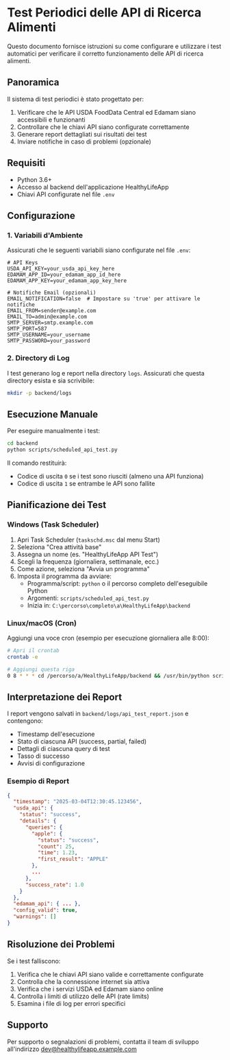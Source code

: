 # Test Periodici delle API di Ricerca Alimenti

Questo documento fornisce istruzioni su come configurare e utilizzare i test automatici per verificare il corretto funzionamento delle API di ricerca alimenti.

## Panoramica

Il sistema di test periodici è stato progettato per:

1. Verificare che le API USDA FoodData Central ed Edamam siano accessibili e funzionanti
2. Controllare che le chiavi API siano configurate correttamente
3. Generare report dettagliati sui risultati dei test
4. Inviare notifiche in caso di problemi (opzionale)

## Requisiti

- Python 3.6+
- Accesso al backend dell'applicazione HealthyLifeApp
- Chiavi API configurate nel file `.env`

## Configurazione

### 1. Variabili d'Ambiente

Assicurati che le seguenti variabili siano configurate nel file `.env`:

```
# API Keys
USDA_API_KEY=your_usda_api_key_here
EDAMAM_APP_ID=your_edamam_app_id_here
EDAMAM_APP_KEY=your_edamam_app_key_here

# Notifiche Email (opzionali)
EMAIL_NOTIFICATION=false  # Impostare su 'true' per attivare le notifiche
EMAIL_FROM=sender@example.com
EMAIL_TO=admin@example.com
SMTP_SERVER=smtp.example.com
SMTP_PORT=587
SMTP_USERNAME=your_username
SMTP_PASSWORD=your_password
```

### 2. Directory di Log

I test generano log e report nella directory `logs`. Assicurati che questa directory esista e sia scrivibile:

```bash
mkdir -p backend/logs
```

## Esecuzione Manuale

Per eseguire manualmente i test:

```bash
cd backend
python scripts/scheduled_api_test.py
```

Il comando restituirà:
- Codice di uscita `0` se i test sono riusciti (almeno una API funziona)
- Codice di uscita `1` se entrambe le API sono fallite

## Pianificazione dei Test

### Windows (Task Scheduler)

1. Apri Task Scheduler (`taskschd.msc` dal menu Start)
2. Seleziona "Crea attività base"
3. Assegna un nome (es. "HealthyLifeApp API Test")
4. Scegli la frequenza (giornaliera, settimanale, ecc.)
5. Come azione, seleziona "Avvia un programma"
6. Imposta il programma da avviare:
   - Programma/script: `python` o il percorso completo dell'eseguibile Python
   - Argomenti: `scripts/scheduled_api_test.py`
   - Inizia in: `C:\percorso\completo\a\HealthyLifeApp\backend`

### Linux/macOS (Cron)

Aggiungi una voce cron (esempio per esecuzione giornaliera alle 8:00):

```bash
# Apri il crontab
crontab -e

# Aggiungi questa riga
0 8 * * * cd /percorso/a/HealthyLifeApp/backend && /usr/bin/python scripts/scheduled_api_test.py >> logs/cron_api_test.log 2>&1
```

## Interpretazione dei Report

I report vengono salvati in `backend/logs/api_test_report.json` e contengono:

- Timestamp dell'esecuzione
- Stato di ciascuna API (success, partial, failed)
- Dettagli di ciascuna query di test
- Tasso di successo
- Avvisi di configurazione

### Esempio di Report

```json
{
  "timestamp": "2025-03-04T12:30:45.123456",
  "usda_api": {
    "status": "success",
    "details": {
      "queries": {
        "apple": {
          "status": "success",
          "count": 25,
          "time": 1.23,
          "first_result": "APPLE"
        },
        ...
      },
      "success_rate": 1.0
    }
  },
  "edamam_api": { ... },
  "config_valid": true,
  "warnings": []
}
```

## Risoluzione dei Problemi

Se i test falliscono:

1. Verifica che le chiavi API siano valide e correttamente configurate
2. Controlla che la connessione internet sia attiva
3. Verifica che i servizi USDA ed Edamam siano online
4. Controlla i limiti di utilizzo delle API (rate limits)
5. Esamina i file di log per errori specifici

## Supporto

Per supporto o segnalazioni di problemi, contatta il team di sviluppo all'indirizzo [dev@healthylifeapp.example.com](mailto:dev@healthylifeapp.example.com)
